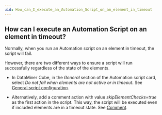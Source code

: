 ```yaml
---
uid: How_can_I_execute_an_Automation_Script_on_an_element_in_timeout
---
```


## How can I execute an Automation Script on an element in timeout?

Normally, when you run an Automation script on an element in timeout, the script will fail.

However, there are two different ways to ensure a script will run successfully regardless of the state of the elements.

- In DataMiner Cube, in the *General* section of the Automation script card, select *Do not fail when elements are not active or in timeout*. See [General script configuration](General_script_configuration.md).

- Alternatively, add a comment action with value *skipElementChecks=true* as the first action in the script. This way, the script will be executed even if included elements are in a timeout state. See [Comment](Comment.md).
